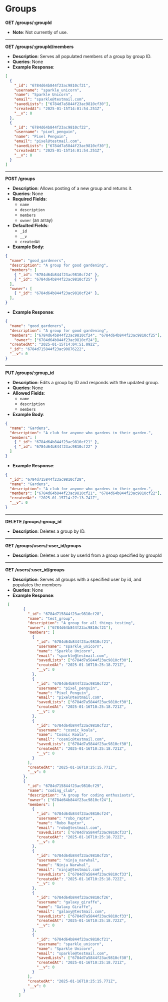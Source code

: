 # Groups

**GET /groups/:groupId**

* **Note**: Not currently of use.

***

**GET /groups/:groupId/members**

* **Description**: Serves all populated members of a group by group ID.
* **Queries**: None
* **Example Response**:

```json
[
  {
    "_id": "6784d64b844f23ac9810cf21",
    "username": "sparkle_unicorn",
    "name": "Sparkle Unicorn",
    "email": "sparkle@testmail.com",
    "savedLists": ["6784d7a5844f23ac9810cf30"],
    "createdAt": "2025-01-15T14:01:54.251Z",
    "__v": 0
  },
  {
    "_id": "6784d64b844f23ac9810cf22",
    "username": "pixel_penguin",
    "name": "Pixel Penguin",
    "email": "pixel@testmail.com",
    "savedLists": ["6784d7a5844f23ac9810cf30"],
    "createdAt": "2025-01-15T14:01:54.251Z",
    "__v": 0
  }
]
```

***

**POST /groups**

* **Description**: Allows posting of a new group and returns it.
* **Queries**: None
* **Required Fields**:
  * `name`&#x20;
  * `description`
  * `members`
  * `owner` (an array)
* **Defaulted Fields**:
  * `_id`
  * `__v`
  * `createdAt`
* **Example Body**:

```json
{
  "name": "good_gardeners",
  "description": "A group for good gardening",
  "members": [
    { "_id": "6784d64b844f23ac9810cf24" },
    { "_id": "6784d64b844f23ac9810cf25" }
  ],
  "owner": [
    { "_id": "6784d64b844f23ac9810cf24" },
  ],
}
```

* **Example Response**:

```json
{
  "name": "good_gardeners",
  "description": "A group for good gardening",
  "members": ["6784d64b844f23ac9810cf24", "6784d64b844f23ac9810cf25"],
    "owner": ["6784d64b844f23ac9810cf24"],
  "createdAt": "2025-01-15T14:04:51.092Z",
  "_id": "6784d715844f23ac90876222",
  "__v": 0
}
```

***

**PUT /groups/:group\_id**

* **Description**: Edits a group by ID and responds with the updated group.
* **Queries**: None
* **Allowed Fields**:
  * `name`
  * `description`
  * `members`
* **Example Body**:

```json
{
  "name": "Gardens",
  "description": "A club for anyone who gardens in their garden.",
  "members": [
    { "_id": "6784d64b844f23ac9810cf21" },
    { "_id": "6784d64b844f23ac9810cf22" }
  ]
}
```

* **Example Response**:

```json
{
  "_id": "6784d715844f23ac9810cf28",
  "name": "Gardens",
  "description": "A club for anyone who gardens in their garden.",
  "members": ["6784d64b844f23ac9810cf21", "6784d64b844f23ac9810cf22"],
  "createdAt": "2025-01-15T14:27:13.741Z",
  "__v": 0
}
```

***

**DELETE /groups/:group\_id**

* **Description**: Deletes a group by ID.

***

**GET /groups/users/:user\_id/groups**

* **Description**: Deletes a user by userId from a group specified by groupId

***

**GET /users/:user\_id/groups**

* **Description**: Serves all groups with a specified user by id, and populates the members
* **Queries**: None
* **Example Response**:

```json
 [
        {
          "_id": "6784d715844f23ac9810cf28",
          "name": "test_group",
          "description": "A group for all things testing",
          "owner": ["6784d64b844f23ac9810cf21"],
          "members": [
            {
              "_id": "6784d64b844f23ac9810cf21",
              "username": "sparkle_unicorn",
              "name": "Sparkle Unicorn",
              "email": "sparkle@testmail.com",
              "savedLists": ["6784d7a5844f23ac9810cf30"],
              "createdAt": "2025-01-16T10:25:18.721Z",
              "__v": 0
            },
            {
              "_id": "6784d64b844f23ac9810cf22",
              "username": "pixel_penguin",
              "name": "Pixel Penguin",
              "email": "pixel@testmail.com",
              "savedLists": ["6784d7a5844f23ac9810cf30"],
              "createdAt": "2025-01-16T10:25:18.721Z",
              "__v": 0
            },
            {
              "_id": "6784d64b844f23ac9810cf23",
              "username": "cosmic_koala",
              "name": "Cosmic Koala",
              "email": "cosmic@testmail.com",
              "savedLists": ["6784d7a5844f23ac9810cf30"],
              "createdAt": "2025-01-16T10:25:18.721Z",
              "__v": 0
            }
          ],
          "createdAt": "2025-01-16T10:25:15.771Z",
          "__v": 0
        },
        {
          "_id": "6784d715844f23ac9810cf29",
          "name": "coding_club",
          "description": "A group for coding enthusiasts",
          "owner": ["6784d64b844f23ac9810cf24"],
          "members": [
            {
              "_id": "6784d64b844f23ac9810cf24",
              "username": "robo_raptor",
              "name": "Robo Raptor",
              "email": "robo@testmail.com",
              "savedLists": ["6784d7a5844f23ac9810cf33"],
              "createdAt": "2025-01-16T10:25:18.722Z",
              "__v": 0
            },
            {
              "_id": "6784d64b844f23ac9810cf25",
              "username": "ninja_narwhal",
              "name": "Ninja Narwhal",
              "email": "ninja@testmail.com",
              "savedLists": ["6784d7a5844f23ac9810cf33"],
              "createdAt": "2025-01-16T10:25:18.722Z",
              "__v": 0
            },
            {
              "_id": "6784d64b844f23ac9810cf26",
              "username": "galaxy_giraffe",
              "name": "Galaxy Giraffe",
              "email": "galaxy@testmail.com",
              "savedLists": ["6784d7a5844f23ac9810cf33"],
              "createdAt": "2025-01-16T10:25:18.722Z",
              "__v": 0
            },
            {
              "_id": "6784d64b844f23ac9810cf21",
              "username": "sparkle_unicorn",
              "name": "Sparkle Unicorn",
              "email": "sparkle@testmail.com",
              "savedLists": ["6784d7a5844f23ac9810cf30"],
              "createdAt": "2025-01-16T10:25:18.721Z",
              "__v": 0
            }
          ],
          "createdAt": "2025-01-16T10:25:15.771Z",
          "__v": 0
        }
      ]
```

